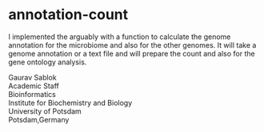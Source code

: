 # annotation-count

I implemented the arguably with a function to calculate the genome annotation for the microbiome and also for the other genomes. It will take a genome annotation or a text file and will prepare the count and also for the gene ontology analysis. 

Gaurav Sablok \
Academic Staff  \
Bioinformatics \
Institute for Biochemistry and Biology \
University of Potsdam \
Potsdam,Germany 

